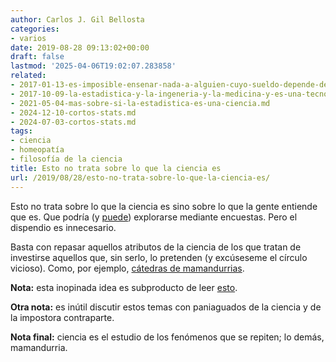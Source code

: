 ```yaml
---
author: Carlos J. Gil Bellosta
categories:
- varios
date: 2019-08-28 09:13:02+00:00
draft: false
lastmod: '2025-04-06T19:02:07.283858'
related:
- 2017-01-13-es-imposible-ensenar-nada-a-alguien-cuyo-sueldo-depende-de-no-aprender.md
- 2017-10-09-la-estadistica-y-la-ingeneria-y-la-medicina-y-es-una-tecnologia.md
- 2021-05-04-mas-sobre-si-la-estadistica-es-una-ciencia.md
- 2024-12-10-cortos-stats.md
- 2024-07-03-cortos-stats.md
tags:
- ciencia
- homeopatía
- filosofía de la ciencia
title: Esto no trata sobre lo que la ciencia es
url: /2019/08/28/esto-no-trata-sobre-lo-que-la-ciencia-es/
---
```


Esto no trata sobre lo que la ciencia es sino sobre lo que la gente entiende que es. Que podría (y [puede](https://www.fecyt.es/es/tematica/percepcion-social-de-la-ciencia)) explorarse mediante encuestas. Pero el dispendio es innecesario.

Basta con repasar aquellos atributos de la ciencia de los que tratan de investirse aquellos que, sin serlo, lo pretenden (y excúseseme el círculo vicioso). Como, por ejemplo, [cátedras de mamandurrias](https://listadelaverguenza.naukas.com/2010/10/27/la-universidad-de-zaragoza-y-su-catedra-de-homeopatia/).

**Nota:** esta inopinada idea es subproducto de leer [esto](http://rasgolatente.es/psicologia-ciencia/).

**Otra nota:** es inútil discutir estos temas con paniaguados de la ciencia y de la impostora contraparte.

**Nota final:** ciencia es el estudio de los fenómenos que se repiten; lo demás, mamandurria.